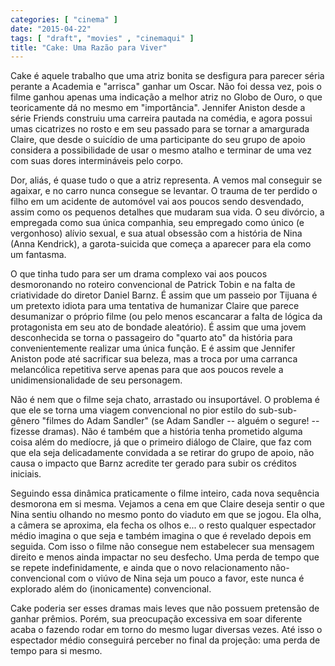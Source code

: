 ```yaml
---
categories: [ "cinema" ]
date: "2015-04-22"
tags: [ "draft", "movies" , "cinemaqui" ]
title: "Cake: Uma Razão para Viver"
---
```

Cake é aquele trabalho que uma atriz bonita se desfigura para parecer
séria perante a Academia e "arrisca" ganhar um Oscar. Não foi dessa
vez, pois o filme ganhou apenas uma indicação a melhor atriz no Globo
de Ouro, o que teoricamente dá no mesmo em "importância". Jennifer
Aniston desde a série Friends construiu uma carreira pautada na comédia,
e agora possui umas cicatrizes no rosto e em seu passado para se tornar a
amargurada Claire, que desde o suicídio de uma participante do seu grupo
de apoio considera a possibilidade de usar o mesmo atalho e terminar de
uma vez com suas dores intermináveis pelo corpo.

Dor, aliás, é quase tudo o que a atriz representa. A vemos mal conseguir
se agaixar, e no carro nunca consegue se levantar. O trauma de ter perdido
o filho em um acidente de automóvel vai aos poucos sendo desvendado,
assim como os pequenos detalhes que mudaram sua vida. O seu divórcio,
a empregada como sua única companhia, seu empregado como único (e
vergonhoso) alívio sexual, e sua atual obsessão com a história de Nina
(Anna Kendrick), a garota-suicida que começa a aparecer para ela como
um fantasma.

O que tinha tudo para ser um drama complexo vai aos poucos desmoronando
no roteiro convencional de Patrick Tobin e na falta de criatividade
do diretor Daniel Barnz. É assim que um passeio por Tijuana é um
pretexto idiota para uma tentativa de humanizar Claire que parece
desumanizar o próprio filme (ou pelo menos escancarar a falta de
lógica da protagonista em seu ato de bondade aleatório). É assim
que uma jovem desconhecida se torna o passageiro do "quarto ato" da
história para convenientemente realizar uma única função. E é assim
que Jennifer Aniston pode até sacrificar sua beleza, mas a troca por
uma carranca melancólica repetitiva serve apenas para que aos poucos
revele a unidimensionalidade de seu personagem.

Não é nem que o filme seja chato, arrastado ou insuportável. O
problema é que ele se torna uma viagem convencional no pior estilo do
sub-sub-gênero "filmes do Adam Sandler" (se Adam Sandler -- alguém
o segure! -- fizesse dramas). Não é também que a história tenha
prometido alguma coisa além do medíocre, já que o primeiro diálogo
de Claire, que faz com que ela seja delicadamente convidada a se retirar
do grupo de apoio, não causa o impacto que Barnz acredite ter gerado
para subir os créditos iniciais.

Seguindo essa dinâmica praticamente o filme inteiro, cada nova sequência
desmorona em si mesma. Vejamos a cena em que Claire deseja sentir o
que Nina sentiu olhando no mesmo ponto do viaduto em que se jogou. Ela
olha, a câmera se aproxima, ela fecha os olhos e... o resto qualquer
espectador médio imagina o que seja e também imagina o que é revelado
depois em seguida. Com isso o filme não consegue nem estabelecer sua
mensagem direito e menos ainda impactar no seu desfecho. Uma perda de
tempo que se repete indefinidamente, e ainda que o novo relacionamento
não-convencional com o viúvo de Nina seja um pouco a favor, este nunca
é explorado além do (inonicamente) convencional.

Cake poderia ser esses dramas mais leves que não possuem pretensão de
ganhar prêmios. Porém, sua preocupação excessiva em soar diferente
acaba o fazendo rodar em torno do mesmo lugar diversas vezes. Até
isso o espectador médio conseguirá perceber no final da projeção:
uma perda de tempo para si mesmo.
